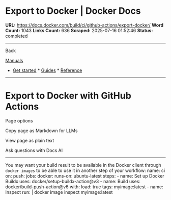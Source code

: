 # Export to Docker | Docker Docs

**URL:** https://docs.docker.com/build/ci/github-actions/export-docker/
**Word Count:** 1043
**Links Count:** 636
**Scraped:** 2025-07-16 01:52:46
**Status:** completed

---

Back

[Manuals](https://docs.docker.com/manuals/)

  * [Get started](https://docs.docker.com/get-started/)   * [Guides](https://docs.docker.com/guides/)   * [Reference](https://docs.docker.com/reference/)

* * *

# Export to Docker with GitHub Actions

Page options

Copy page as Markdown for LLMs

View page as plain text

Ask questions with Docs AI

* * *

You may want your build result to be available in the Docker client through `docker images` to be able to use it in another step of your workflow:               name: ci          on:       push:          jobs:       docker:         runs-on: ubuntu-latest         steps:           - name: Set up Docker Buildx             uses: docker/setup-buildx-action@v3                      - name: Build             uses: docker/build-push-action@v6             with:               load: true               tags: myimage:latest                      - name: Inspect             run: |               docker image inspect myimage:latest